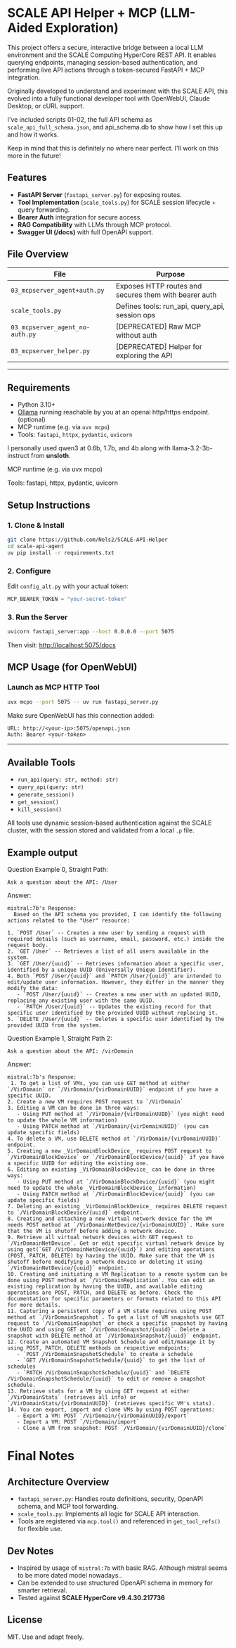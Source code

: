 # SCALE API Helper + MCP (LLM-Aided Exploration)

This project offers a secure, interactive bridge between a local LLM environment and the SCALE Computing HyperCore REST API. It enables querying endpoints, managing session-based authentication, and performing live API actions through a token-secured FastAPI + MCP integration.

Originally developed to understand and experiment with the SCALE API, this evolved into a fully functional developer tool with OpenWebUI, Claude Desktop, or cURL support.


I've included scripts 01-02, the full API schema as `scale_api_full_schema.json`, and api_schema.db to show how I set this up and how it works.

Keep in mind that this is definitely no where near perfect. I'll work on this more in the future!

## Features

- **FastAPI Server** (`fastapi_server.py`) for exposing routes.
- **Tool Implementation** (`scale_tools.py`) for SCALE session lifecycle + query forwarding.
- **Bearer Auth** integration for secure access.
- **RAG Compatibility** with LLMs through MCP protocol.
- **Swagger UI (/docs)** with full OpenAPI support.

## File Overview

| File                            | Purpose                                               |
| ------------------------------- | ----------------------------------------------------- |
| `03_mcpserver_agent+auth.py`    | Exposes HTTP routes and secures them with bearer auth |
| `scale_tools.py`                | Defines tools: run\_api, query\_api, session ops      |
| `03_mcpserver_agent_no-auth.py` | [DEPRECATED] Raw MCP without auth                     |
| `03_mcpserver_helper.py`        | [DEPRECATED] Helper for exploring the API             |

---


## Requirements
- Python 3.10+
- [Ollama](https://ollama.com/) running reachable by you at an openai http/https endpoint. (optional)
- MCP runtime (e.g. via `uvx mcpo`)
- Tools: `fastapi`, `httpx`, `pydantic`, `uvicorn`

I personally used qwen3 at 0.6b, 1.7b, and 4b along with llama-3.2-3b-instruct from **unsloth**.

MCP runtime (e.g. via uvx mcpo)

Tools: fastapi, httpx, pydantic, uvicorn

## Setup Instructions

### 1. Clone & Install

```bash
git clone https://github.com/Nels2/SCALE-API-Helper
cd scale-api-agent
uv pip install -r requirements.txt
```

### 2. Configure

Edit `config_alt.py` with your actual token:

```python
MCP_BEARER_TOKEN = "your-secret-token"
```

### 3. Run the Server

```bash
uvicorn fastapi_server:app --host 0.0.0.0 --port 5075
```

Then visit: [http://localhost:5075/docs](http://localhost:5075/docs)

## MCP Usage (for OpenWebUI)

### Launch as MCP HTTP Tool

```bash
uvx mcpo --port 5075 -- uv run fastapi_server.py
```

Make sure OpenWebUI has this connection added:

```
URL: http://<your-ip>:5075/openapi.json
Auth: Bearer <your-token>
```

---

## Available Tools

- `run_api(query: str, method: str)`
- `query_api(query: str)`
- `generate_session()`
- `get_session()`
- `kill_session()`

All tools use dynamic session-based authentication against the SCALE cluster, with the session stored and validated from a local `.p` file.


## Example output
Question Example 0, Straight Path: 
``` 
Ask a question about the API: /User
```
Answer:
```
mistral:7b's Response:
  Based on the API schema you provided, I can identify the following actions related to the "User" resource:

1. `POST /User` -- Creates a new user by sending a request with required details (such as username, email, password, etc.) inside the request body.
2. `GET /User` -- Retrieves a list of all users available in the system.
3. `GET /User/{uuid}` -- Retrieves information about a specific user, identified by a unique UUID (Universally Unique Identifier).
4. Both `POST /User/{uuid}` and `PATCH /User/{uuid}` are intended to edit/update user information. However, they differ in the manner they modify the data:
   - `POST /User/{uuid}` -- Creates a new user with an updated UUID, replacing any existing user with the same UUID.
   - `PATCH /User/{uuid}` -- Updates the existing record for that specific user identified by the provided UUID without replacing it.
5. `DELETE /User/{uuid}` -- Deletes a specific user identified by the provided UUID from the system.
```

Question Example 1, Straight Path 2:
```
Ask a question about the API: /virDomain
```
Answer:
```
mistral:7b's Response:
 1. To get a list of VMs, you can use GET method at either `/VirDomain` or `/VirDomain/{virDomainUUID}` endpoint if you have a specific UUID.
2. Create a new VM requires POST request to `/VirDomain`
3. Editing a VM can be done in three ways:
   - Using PUT method at `/VirDomain/{virDomainUUID}` (you might need to update the whole VM information)
   - Using PATCH method at `/VirDomain/{virDomainUUID}` (you can update specific fields)
4. To delete a VM, use DELETE method at `/VirDomain/{virDomainUUID}` endpoint.
5. Creating a new _VirDomainBlockDevice_ requires POST request to `/VirDomainBlockDevice` or `/VirDomainBlockDevice/{uuid}` if you have a specific UUID for editing the existing one.
6. Editing an existing _VirDomainBlockDevice_ can be done in three ways:
   - Using PUT method at `/VirDomainBlockDevice/{uuid}` (you might need to update the whole _VirDomainBlockDevice_ information)
   - Using PATCH method at `/VirDomainBlockDevice/{uuid}` (you can update specific fields)
7. Deleting an existing _VirDomainBlockDevice_ requires DELETE request to `/VirDomainBlockDevice/{uuid}` endpoint.
8. Creating and attaching a new virtual network device for the VM needs POST method at `/VirDomainNetDevice/{virDomainUUID}`. Make sure that the VM is shutoff before adding a network device.
9. Retrieve all virtual network devices with GET request to `/VirDomainNetDevice`. Get or edit specific virtual network device by using get(`GET /VirDomainNetDevice/{uuid}`) and editing operations (POST, PATCH, DELETE) by having the UUID. Make sure that the VM is shutoff before modifying a network device or deleting it using `/VirDomainNetDevice/{uuid}` endpoint.
10. Creating and initiating a VM Replication to a remote system can be done using POST method at `/VirDomainReplication`. You can edit an existing replication by having the UUID, and available editing operations are POST, PATCH, and DELETE as before. Check the documentation for specific parameters or formats related to this API for more details.
11. Capturing a persistent copy of a VM state requires using POST method at `/VirDomainSnapshot`. To get a list of VM snapshots use GET request to `/VirDomainSnapshot` or check a specific snapshot by having the UUID and using GET at `/VirDomainSnapshot/{uuid}`. Delete a snapshot with DELETE method at `/VirDomainSnapshot/{uuid}` endpoint.
12. Create an automated VM Snapshot Schedule and edit/manage it by using POST, PATCH, DELETE methods on respective endpoints:
   - `POST /VirDomainSnapshotSchedule` to create a schedule
   - `GET /VirDomainSnapshotSchedule/{uuid}` to get the list of schedules
   - `PATCH /VirDomainSnapshotSchedule/{uuid}` and `DELETE /VirDomainSnapshotSchedule/{uuid}` to edit or remove a snapshot schedule.
13. Retrieve stats for a VM by using GET request at either `/VirDomainStats` (retrieves all info) or `/VirDomainStats/{virDomainUUID}` (retrieves specific VM's stats).
14. You can export, import and clone VMs by using POST operations:
   - Export a VM: POST `/VirDomain/{virDomainUUID}/export`
   - Import a VM: POST `/VirDomain/import`
   - Clone a VM from snapshot: POST `/VirDomain/{virDomainUUID}/clone`
```



# Final Notes
## Architecture Overview

- `fastapi_server.py`: Handles route definitions, security, OpenAPI schema, and MCP tool forwarding.
- `scale_tools.py`: Implements all logic for SCALE API interaction.
- Tools are registered via `mcp.tool()` and referenced in `get_tool_refs()` for flexible use.

## Dev Notes

- Inspired by usage of `mistral:7b` with basic RAG. Although mistral seems to be more dated model nowadays..
- Can be extended to use structured OpenAPI schema in memory for smarter retrieval.
- Tested against **SCALE HyperCore v9.4.30.217736**


## License

MIT. Use and adapt freely.
